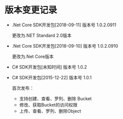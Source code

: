 ﻿
# 版本变更记录
* .Net Core SDK开发包[2018-09-11] 版本号 1.0.2.0911 
 
  更改为.NET Standard 2.0版本

* .Net Core SDK开发包[2018-09-10] 版本号 1.0.2.0910  
 
  更改为.Net Core版本

* C# SDK开发包[未知时间] 版本号 1.0.2

* C# SDK开发包[2015-12-22] 版本号 1.0.1 
 
  首次发布：

  * 支持创建、查看、罗列、删除 Bucket
  * 修改、获取Bucket的访问权限
  * 上传、查看、罗列、删除Object